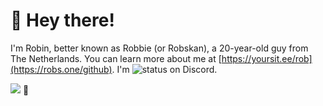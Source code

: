 # 👋 Hey there!
I'm Robin, better known as Robbie (or Robskan), a 20-year-old guy from The Netherlands. You can learn more about me at [https://yoursit.ee/rob](https://robs.one/github). I'm ![status](https://api.statusbadges.me/badge/status/791957021728702464) on Discord.

![](https://komarev.com/ghpvc/?username=Robskan) 🤑

<embed type="image/jpg" src="https://ko-fi.com/streamalerts/overlay/sa_1d4693b1-d5d7-4e63-bd2f-fbd34a6644a8" width="577" height="70">
